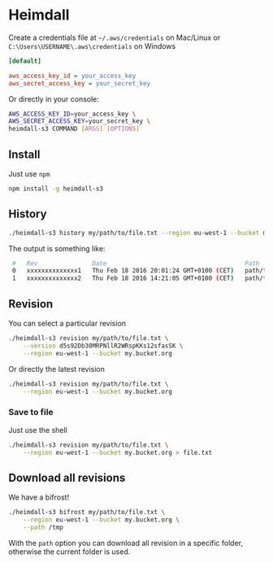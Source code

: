 # Heimdall

Create a credentials file at `~/.aws/credentials` on Mac/Linux or `C:\Users\USERNAME\.aws\credentials` on Windows

```ini
[default]

aws_access_key_id = your_access_key
aws_secret_access_key = your_secret_key
```

Or directly in your console:

```sh
AWS_ACCESS_KEY_ID=your_access_key \
AWS_SECRET_ACCESS_KEY=your_secret_key \
heimdall-s3 COMMAND [ARGS] [OPTIONS]
```

## Install

Just use `npm`

```sh
npm install -g heimdall-s3
```

## History

```sh
./heimdall-s3 history my/path/to/file.txt --region eu-west-1 --bucket my.bucket.org
```

The output is something like:

```sh
 #   Rev               Date                                      Path
 0   xxxxxxxxxxxxxx1   Thu Feb 18 2016 20:01:24 GMT+0100 (CET)   path/to/file.xml
 1   xxxxxxxxxxxxxx2   Thu Feb 18 2016 14:21:05 GMT+0100 (CET)   path/to/file.xml
```

## Revision

You can select a particular revision

```sh
./heimdall-s3 revision my/path/to/file.txt \
    --version d5s92Db30MRPNllR2WRspKKs12sfasSK \
    --region eu-west-1 --bucket my.bucket.org
```

Or directly the latest revision

```sh
./heimdall-s3 revision my/path/to/file.txt \
    --region eu-west-1 --bucket my.bucket.org
```

### Save to file

Just use the shell

```sh
./heimdall-s3 revision my/path/to/file.txt \
    --region eu-west-1 --bucket my.bucket.org > file.txt
```

## Download all revisions

We have a bifrost!

```sh
./heimdall-s3 bifrost my/path/to/file.txt \
    --region eu-west-1 --bucket my.bucket.org \
    --path /tmp
```

With the `path` option you can download all revision in a specific folder,
otherwise the current folder is used.



